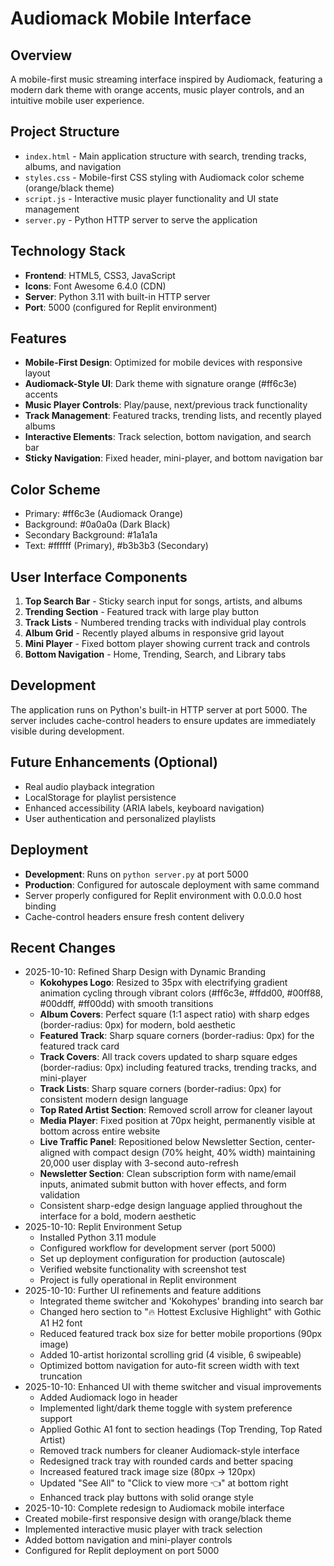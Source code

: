 # Audiomack Mobile Interface

## Overview
A mobile-first music streaming interface inspired by Audiomack, featuring a modern dark theme with orange accents, music player controls, and an intuitive mobile user experience.

## Project Structure
- `index.html` - Main application structure with search, trending tracks, albums, and navigation
- `styles.css` - Mobile-first CSS styling with Audiomack color scheme (orange/black theme)
- `script.js` - Interactive music player functionality and UI state management
- `server.py` - Python HTTP server to serve the application

## Technology Stack
- **Frontend**: HTML5, CSS3, JavaScript
- **Icons**: Font Awesome 6.4.0 (CDN)
- **Server**: Python 3.11 with built-in HTTP server
- **Port**: 5000 (configured for Replit environment)

## Features
- **Mobile-First Design**: Optimized for mobile devices with responsive layout
- **Audiomack-Style UI**: Dark theme with signature orange (#ff6c3e) accents
- **Music Player Controls**: Play/pause, next/previous track functionality
- **Track Management**: Featured tracks, trending lists, and recently played albums
- **Interactive Elements**: Track selection, bottom navigation, and search bar
- **Sticky Navigation**: Fixed header, mini-player, and bottom navigation bar

## Color Scheme
- Primary: #ff6c3e (Audiomack Orange)
- Background: #0a0a0a (Dark Black)
- Secondary Background: #1a1a1a
- Text: #ffffff (Primary), #b3b3b3 (Secondary)

## User Interface Components
1. **Top Search Bar** - Sticky search input for songs, artists, and albums
2. **Trending Section** - Featured track with large play button
3. **Track Lists** - Numbered trending tracks with individual play controls
4. **Album Grid** - Recently played albums in responsive grid layout
5. **Mini Player** - Fixed bottom player showing current track and controls
6. **Bottom Navigation** - Home, Trending, Search, and Library tabs

## Development
The application runs on Python's built-in HTTP server at port 5000. The server includes cache-control headers to ensure updates are immediately visible during development.

## Future Enhancements (Optional)
- Real audio playback integration
- LocalStorage for playlist persistence
- Enhanced accessibility (ARIA labels, keyboard navigation)
- User authentication and personalized playlists

## Deployment
- **Development**: Runs on `python server.py` at port 5000
- **Production**: Configured for autoscale deployment with same command
- Server properly configured for Replit environment with 0.0.0.0 host binding
- Cache-control headers ensure fresh content delivery

## Recent Changes
- 2025-10-10: Refined Sharp Design with Dynamic Branding
  - **Kokohypes Logo**: Resized to 35px with electrifying gradient animation cycling through vibrant colors (#ff6c3e, #ffdd00, #00ff88, #00ddff, #ff00dd) with smooth transitions
  - **Album Covers**: Perfect square (1:1 aspect ratio) with sharp edges (border-radius: 0px) for modern, bold aesthetic
  - **Featured Track**: Sharp square corners (border-radius: 0px) for the featured track card
  - **Track Covers**: All track covers updated to sharp square edges (border-radius: 0px) including featured tracks, trending tracks, and mini-player
  - **Track Lists**: Sharp square corners (border-radius: 0px) for consistent modern design language
  - **Top Rated Artist Section**: Removed scroll arrow for cleaner layout
  - **Media Player**: Fixed position at 70px height, permanently visible at bottom across entire website
  - **Live Traffic Panel**: Repositioned below Newsletter Section, center-aligned with compact design (70% height, 40% width) maintaining 20,000 user display with 3-second auto-refresh
  - **Newsletter Section**: Clean subscription form with name/email inputs, animated submit button with hover effects, and form validation
  - Consistent sharp-edge design language applied throughout the interface for a bold, modern aesthetic
- 2025-10-10: Replit Environment Setup
  - Installed Python 3.11 module
  - Configured workflow for development server (port 5000)
  - Set up deployment configuration for production (autoscale)
  - Verified website functionality with screenshot test
  - Project is fully operational in Replit environment
- 2025-10-10: Further UI refinements and feature additions
  - Integrated theme switcher and 'Kokohypes' branding into search bar
  - Changed hero section to "🔥 Hottest Exclusive Highlight" with Gothic A1 H2 font
  - Reduced featured track box size for better mobile proportions (90px image)
  - Added 10-artist horizontal scrolling grid (4 visible, 6 swipeable)
  - Optimized bottom navigation for auto-fit screen width with text truncation
- 2025-10-10: Enhanced UI with theme switcher and visual improvements
  - Added Audiomack logo in header
  - Implemented light/dark theme toggle with system preference support
  - Applied Gothic A1 font to section headings (Top Trending, Top Rated Artist)
  - Removed track numbers for cleaner Audiomack-style interface
  - Redesigned track tray with rounded cards and better spacing
  - Increased featured track image size (80px → 120px)
  - Updated "See All" to "Click to view more 👈" at bottom right
  - Enhanced track play buttons with solid orange style
- 2025-10-10: Complete redesign to Audiomack mobile interface
- Created mobile-first responsive design with orange/black theme
- Implemented interactive music player with track selection
- Added bottom navigation and mini-player controls
- Configured for Replit deployment on port 5000
